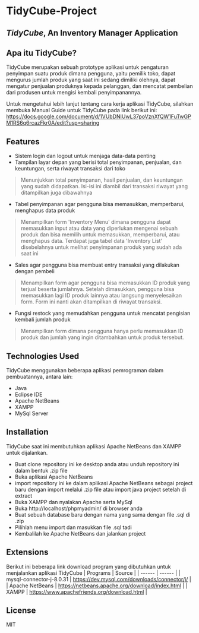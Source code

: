 # TidyCube-Project
## _TidyCube_, An Inventory Manager Application

## Apa itu TidyCube?
TidyCube merupakan sebuah prototype aplikasi untuk pengaturan penyimpan suatu produk dimana pengguna, yaitu pemilik toko, dapat mengurus jumlah produk yang saat ini sedang dimiliki olehnya, dapat mengatur penjualan produknya kepada pelanggan, dan mencatat pembelian dari produsen untuk mengisi kembali penyimpanannya.

Untuk mengetahui lebih lanjut tentang cara kerja aplikasi TidyCube, silahkan membuka Manual Guide untuk TidyCube pada link berikut ini: 
https://docs.google.com/document/d/1VUbDNIUwL37poVznXfQW1FuTwGPM1RS6q6rcazFkr0A/edit?usp=sharing

## Features
- Sistem login dan logout untuk menjaga data-data penting
- Tampilan layar depan yang berisi total penyimpanan, penjualan, dan keuntungan, serta riwayat transaksi dari toko
> Menunjukkan total penyimpanan, hasil penjualan, dan keuntungan yang sudah didapatkan. Isi-isi ini diambil dari transaksi riwayat yang ditampilkan juga dibawahnya
- Tabel penyimpanan agar pengguna bisa memasukkan, memperbarui, menghapus data produk
> Menampilkan form 'Inventory Menu' dimana pengguna dapat memasukkan input atau data yang diperlukan mengenai sebuah produk dan bisa memilih untuk memasukkan, memperbarui, atau menghapus data. Terdapat juga tabel data 'Inventory List' disebelahnya untuk melihat penyimpanan produk yang sudah ada saat ini
- Sales agar pengguna bisa membuat entry transaksi yang dilakukan dengan pembeli
> Menampilkan form agar pengguna bisa memasukkan ID produk yang terjual beserta jumlahnya. Setelah dimasukkan, pengguna bisa memasukkan lagi ID produk lainnya atau langsung menyelesaikan form. Form ini nanti akan ditampilkan di riwayat transaksi.
- Fungsi restock yang memudahkan pengguna untuk mencatat pengisian kembali jumlah produk
> Menampilkan form dimana pengguna hanya perlu memasukkan ID produk dan jumlah yang ingin ditambahkan untuk produk tersebut.

## Technologies Used
TidyCube menggunakan beberapa aplikasi pemrograman dalam pembuatannya, antara lain:
- Java
- Eclipse IDE
- Apache NetBeans
- XAMPP
- MySql Server


## Installation
TidyCube saat ini membutuhkan aplikasi Apache NetBeans dan XAMPP untuk dijalankan.
- Buat clone repository ini ke desktop anda atau unduh repository ini dalam bentuk .zip file
- Buka aplikasi Apache NetBeans
- import repository ini ke dalam aplikasi Apache NetBeans sebagai project baru dengan import melalui .zip file atau import java project setelah di extract
- Buka XAMPP dan nyalakan Apache serta MySql
- Buka http://localhost/phpmyadmin/ di browser anda
- Buat sebuah database baru dengan nama yang sama dengan file .sql di .zip
- Pilihlah menu import dan masukkan file .sql tadi
- Kembalilah ke Apache NetBeans dan jalankan project

## Extensions
Berikut ini beberapa link download program yang dibutuhkan untuk menjalankan aplikasi TidyCube
| Programs | Source |
| ------ | ------ |
| mysql-connector-j-8.0.31 | https://dev.mysql.com/downloads/connector/j/ |
| Apache NetBeans | https://netbeans.apache.org/download/index.html |
| XAMPP | https://www.apachefriends.org/download.html |


## License

MIT


